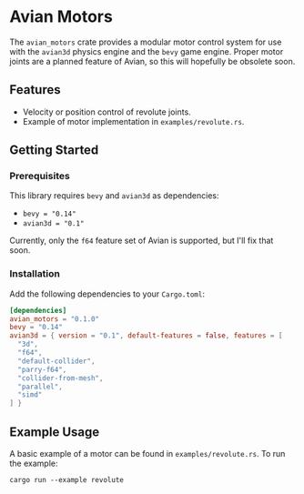 # Avian Motors

The `avian_motors` crate provides a modular motor control system for use with the `avian3d` physics engine and the `bevy` game engine. Proper motor joints are a planned feature of Avian, so this will hopefully be obsolete soon.

## Features

- Velocity or position control of revolute joints.
- Example of motor implementation in `examples/revolute.rs`.

## Getting Started

### Prerequisites

This library requires `bevy` and `avian3d` as dependencies:

- `bevy = "0.14"`
- `avian3d = "0.1"`

Currently, only the `f64` feature set of Avian is supported, but I'll fix that soon.

### Installation

Add the following dependencies to your `Cargo.toml`:

```toml
[dependencies]
avian_motors = "0.1.0"
bevy = "0.14"
avian3d = { version = "0.1", default-features = false, features = [
  "3d",
  "f64",
  "default-collider",
  "parry-f64",
  "collider-from-mesh",
  "parallel",
  "simd"
] }
```

## Example Usage

A basic example of a motor can be found in `examples/revolute.rs`. To run the example:

`cargo run --example revolute`
